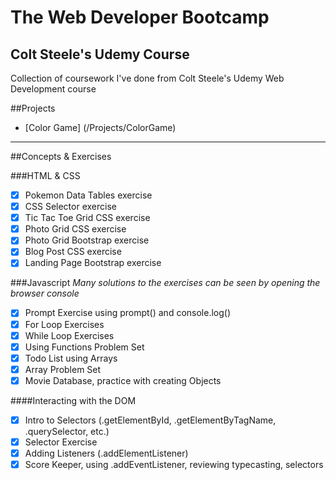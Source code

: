 # The Web Developer Bootcamp
## Colt Steele's Udemy Course

Collection of coursework I've done from Colt Steele's Udemy Web Development course

##Projects

- [Color Game] (/Projects/ColorGame)

---------
##Concepts & Exercises

###HTML & CSS

- [x] Pokemon Data Tables exercise
- [x] CSS Selector exercise
- [x] Tic Tac Toe Grid CSS exercise
- [x] Photo Grid CSS exercise
- [x] Photo Grid Bootstrap exercise
- [x] Blog Post CSS exercise
- [x] Landing Page Bootstrap exercise

###Javascript
*Many solutions to the exercises can be seen by opening the browser console*
- [x] Prompt Exercise using prompt() and console.log()
- [x] For Loop Exercises
- [x] While Loop Exercises
- [x] Using Functions Problem Set
- [x] Todo List using Arrays
- [x] Array Problem Set
- [x] Movie Database, practice with creating Objects

####Interacting with the DOM
- [x] Intro to Selectors (.getElementById, .getElementByTagName, .querySelector, etc.)
- [x] Selector Exercise
- [x] Adding Listeners (.addElementListener)
- [x] Score Keeper, using .addEventListener, reviewing typecasting, selectors

